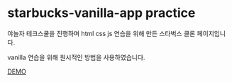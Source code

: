 # starbucks-vanilla-app practice

야놀자 테크스쿨을 진행하며 html css js 연습을 위해 만든 스타벅스 클론 페이지입니다.

vanilla 연습을 위해 원시적인 방법을 사용하였습니다.

[DEMO](https://lucky-bubblegum-1b020f.netlify.app/)
